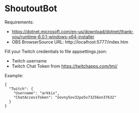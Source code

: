 # ShoutoutBot

Requirements:
- https://dotnet.microsoft.com/en-us/download/dotnet/thank-you/runtime-6.0.1-windows-x64-installer
- OBS BrowserSource URL: http://localhost:5777/index.htm

Fill your Twitch credentials to file appsettings.json:
- Twitch username
- Twitch Chat Token from https://twitchapps.com/tmi/

Example:
```
{
  "Twitch": {
    "Username": "arkkis",
    "ChatAccessToken": "öovny5ov32po5v73256on37632"
  }
}
```
